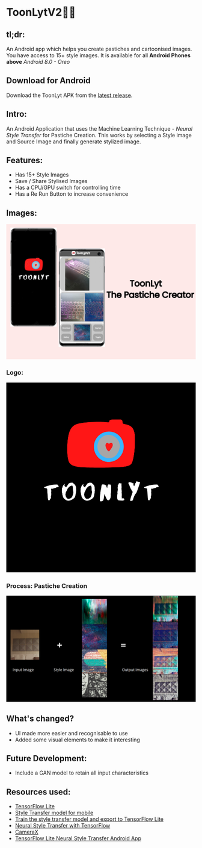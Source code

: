 # ToonLytV2🎨📸
## tl;dr: 
An Android app which helps you create pastiches and cartoonised images. You have access to 15+ style images. It is available for all **Android Phones above** *Android 8.0 - Oreo*
## Download for Android
Download the ToonLyt APK from the  [latest release](https://github.com/sairpa/ToonLytV2/releases).

## Intro:
An Android Application that uses the Machine Learning Technique - *Neural Style Transfer* for Pastiche Creation. This works by selecting a Style image and Source Image and finally generate stylized image.

## Features:
- Has 15+ Style Images
- Save / Share Stylised Images
- Has a CPU/GPU switch for controlling time
- Has a Re Run Button to increase convenience 

## Images:

![App](/Images/ToonLyt.jpg)
### Logo:
![Logo](/Images/Logo.png)

### Process: Pastiche Creation
![Input -> Output](/Images/Process.png)


## What's changed?
- UI made more easier and recognisable to use
- Added some visual elements to make it interesting

## Future Development:
- Include a GAN model to retain all input characteristics


## Resources used:

*   [TensorFlow Lite](https://www.tensorflow.org/lite)
*   [Style Transfer model for mobile](https://www.tensorflow.org/lite/models/style_transfer/overview)
*   [Train the style transfer model and export to TensorFlow Lite](https://github.com/tensorflow/magenta/tree/master/magenta/models/arbitrary_image_stylization#train-a-model-on-a-large-dataset-with-data-augmentation-to-run-on-mobile)
*   [Neural Style Transfer with TensorFlow](https://www.tensorflow.org/tutorials/generative/style_transfer)
*   [CameraX](https://developer.android.com/training/camerax)
*   [TensorFlow Lite Neural Style Transfer Android App](https://github.com/tensorflow/examples/tree/master/lite/examples/style_transfer/android)


